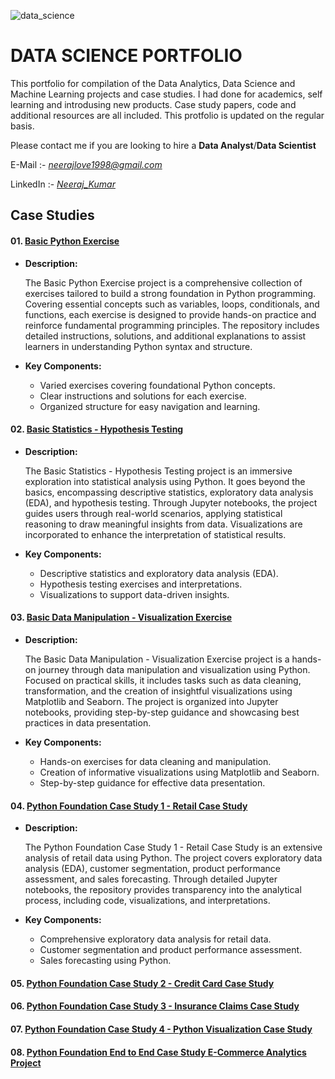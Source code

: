 ![data_science](https://github.com/neerajlove1998/DATA_SCIENCE_PORTFOLIO/assets/67648649/87c520c9-1eb7-4b6e-b1e7-eeb0222338b0)

# DATA SCIENCE PORTFOLIO
This portfolio for compilation of the Data Analytics, Data Science and Machine Learning projects and case studies. I had done for academics, self learning and introdusing new products. Case study papers, code and additional resources are all included. This protfolio is updated on the regular basis.

Please contact me if you are looking to hire a **Data Analyst**/**Data Scientist**

E-Mail :- *neerajlove1998@gmail.com*

LinkedIn :- *[Neeraj_Kumar](https://www.linkedin.com/in/neeraj-kumar-026324148/)*


## **Case Studies**

#### 01. [Basic Python Exercise](https://github.com/neerajlove1998/DATA_SCIENCE_PORTFOLIO/tree/main/Basic%20Python%20Exercise)

* __Description:__ 

     The Basic Python Exercise project is a comprehensive collection of exercises tailored to build a strong foundation in Python programming. Covering essential concepts such as variables, loops, conditionals,        and functions, each exercise is designed to provide hands-on practice and reinforce fundamental programming principles. The repository includes detailed instructions, solutions, and additional explanations        to assist learners in understanding Python syntax and structure.

* __Key Components:__

     - Varied exercises covering foundational Python concepts.
     - Clear instructions and solutions for each exercise.
     - Organized structure for easy navigation and learning.

#### 02. [Basic Statistics - Hypothesis Testing](https://github.com/neerajlove1998/DATA_SCIENCE_PORTFOLIO/tree/main/Basic%20Statistics%20-%20Hypothesis%20Testing)

* __Description:__

    The Basic Statistics - Hypothesis Testing project is an immersive exploration into statistical analysis using Python. It goes beyond the basics, encompassing descriptive statistics, exploratory data analysis      (EDA), and hypothesis testing. Through Jupyter notebooks, the project guides users through real-world scenarios, applying statistical reasoning to draw meaningful insights from data. Visualizations are            incorporated to enhance the interpretation of statistical results.

* __Key Components:__    

    - Descriptive statistics and exploratory data analysis (EDA).
    - Hypothesis testing exercises and interpretations.
    - Visualizations to support data-driven insights.

#### 03. [Basic Data Manipulation - Visualization Exercise](https://github.com/neerajlove1998/DATA_SCIENCE_PORTFOLIO/tree/main/Basic%20Data%20Manipulation%20-%20Visualization%20Exercise)

* __Description:__
  
    The Basic Data Manipulation - Visualization Exercise project is a hands-on journey through data manipulation and visualization using Python. Focused on practical skills, it includes tasks such as data             cleaning, transformation, and the creation of insightful visualizations using Matplotlib and Seaborn. The project is organized into Jupyter notebooks, providing step-by-step guidance and showcasing best           practices in data presentation.

* __Key Components:__

   - Hands-on exercises for data cleaning and manipulation.
   - Creation of informative visualizations using Matplotlib and Seaborn.
   - Step-by-step guidance for effective data presentation.

#### 04. [Python Foundation Case Study 1 - Retail Case Study](https://github.com/neerajlove1998/DATA_SCIENCE_PORTFOLIO/tree/main/Python%20Foundation%20Case%20Study%201%20-%20Retail%20Case%20Study)

* __Description:__
  
    The Python Foundation Case Study 1 - Retail Case Study is an extensive analysis of retail data using Python. The project covers exploratory data analysis (EDA), customer segmentation, product performance          assessment, and sales forecasting. Through detailed Jupyter notebooks, the repository provides transparency into the analytical process, including code, visualizations, and interpretations.

* __Key Components:__

    - Comprehensive exploratory data analysis for retail data.
    - Customer segmentation and product performance assessment.
    - Sales forecasting using Python.

#### 05. [Python Foundation Case Study 2 - Credit Card Case Study](https://github.com/neerajlove1998/DATA_SCIENCE_PORTFOLIO/tree/main/Python%20Foundation%20Case%20Study%202%20-%20Credit%20Card%20Case%20Study)

#### 06. [Python Foundation Case Study 3 - Insurance Claims Case Study](https://github.com/neerajlove1998/DATA_SCIENCE_PORTFOLIO/tree/main/Python%20Foundation%20Case%20Study%203%20-%20Insurance%20Claims%20Case%20Study)

#### 07. [Python Foundation Case Study 4 - Python Visualization Case Study](https://github.com/neerajlove1998/DATA_SCIENCE_PORTFOLIO/tree/main/Python%20Foundation%20Case%20Study%204%20-%20Python%20Visualization%20Case%20Study)

#### 08. [Python Foundation End to End Case Study E-Commerce Analytics Project](https://github.com/neerajlove1998/DATA_SCIENCE_PORTFOLIO/tree/main/Python%20Foundation%20End%20to%20End%20Case%20Study%20E-Commerce%20Analytics%20Project)


